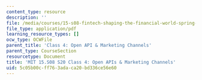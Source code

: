 ```yaml
---
content_type: resource
description: ''
file: /media/courses/15-s08-fintech-shaping-the-financial-world-spring-2020/5c05b00cff763adaca20bd336ce56e60_MIT15-S08S20_class4.pdf
file_type: application/pdf
learning_resource_types: []
ocw_type: OCWFile
parent_title: 'Class 4: Open API & Marketing Channels'
parent_type: CourseSection
resourcetype: Document
title: 'MIT 15.S08 S20 Class 4: Open APIs & Marketing Channels'
uid: 5c05b00c-ff76-3ada-ca20-bd336ce56e60
---
```

